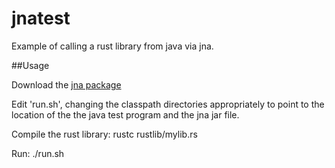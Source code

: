 # jnatest

Example of calling a rust library from java via jna.

##Usage

Download the [jna package](http://mvnrepository.com/artifact/net.java.dev.jna/jna/4.2.1)

Edit 'run.sh', changing the classpath directories appropriately to point to the location of the the java test program and the jna jar file.

Compile the rust library:
    rustc rustlib/mylib.rs

Run:
    ./run.sh


